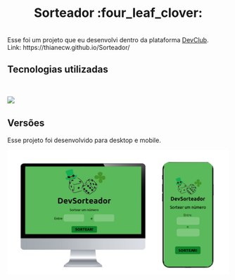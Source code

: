 <h1 align="center"> Sorteador :four_leaf_clover:</h1>
<br>
Esse foi um projeto que eu desenvolvi dentro da plataforma <a href="https://rodolfomori.com.br/devclub">DevClub</a>.
<br> Link: https://thianecw.github.io/Sorteador/

## Tecnologias utilizadas
<br>
<p align="left">
  <a href="https://skillicons.dev">
    <img src="https://skillicons.dev/icons?i=html,css,js" />
  </a>
</p>

## Versões
Esse projeto foi desenvolvido para desktop e mobile.

<img src="https://github.com/thianecw/Sorteador/blob/main/responsividade.png" />


